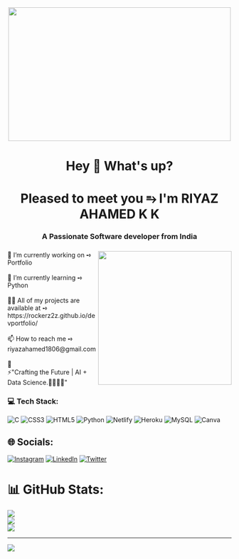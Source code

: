 <div align="center">
  <img src="https://github.com/Riyazahamed2003/Riyazahamed2003/assets/118614045/384caa2e-cb29-416e-bba3-46ab6b20192d" width="500" height="300"/>
</div>

<h1 align="center">Hey 👋 What's up?</h1>

###

<h1 align="center">Pleased to meet you ⥱ I'm RIYAZ AHAMED K K</h1>
<h3 align="center">A Passionate Software developer from India</h3>

###

<img align="right" height="300" src="https://media.giphy.com/media/WTjXuYA2y4o3UZly3W/giphy.gif"  />

###

<p align="left">🔭 I’m currently working on ➺ Portfolio<br><br>🌱 I’m currently learning ➺ Python <br><br>👨‍💻 All of my projects are available at ➺ https://rockerz2z.github.io/devportfolio/<br><br>📫 How to reach me ➺ riyazahamed1806@gmail.com<br><br>📄 <br>⚡"Crafting the Future | AI + Data Science.🤖👨🏻‍💻"
</p>


### 💻 Tech Stack:
![C](https://img.shields.io/badge/c-%2300599C.svg?style=for-the-badge&logo=c&logoColor=white) ![CSS3](https://img.shields.io/badge/css3-%231572B6.svg?style=for-the-badge&logo=css3&logoColor=white) ![HTML5](https://img.shields.io/badge/html5-%23E34F26.svg?style=for-the-badge&logo=html5&logoColor=white) ![Python](https://img.shields.io/badge/python-3670A0?style=for-the-badge&logo=python&logoColor=ffdd54) ![Netlify](https://img.shields.io/badge/netlify-%23000000.svg?style=for-the-badge&logo=netlify&logoColor=#00C7B7) ![Heroku](https://img.shields.io/badge/heroku-%23430098.svg?style=for-the-badge&logo=heroku&logoColor=white) ![MySQL](https://img.shields.io/badge/mysql-%2300f.svg?style=for-the-badge&logo=mysql&logoColor=white) ![Canva](https://img.shields.io/badge/Canva-%2300C4CC.svg?style=for-the-badge&logo=Canva&logoColor=white)

## 🌐 Socials:
[![Instagram](https://img.shields.io/badge/Instagram-%23E4405F.svg?logo=Instagram&logoColor=white)](https://instagram.com/riyaz.__z) [![LinkedIn](https://img.shields.io/badge/LinkedIn-%230077B5.svg?logo=linkedin&logoColor=white)](https://linkedin.com/in/https://www.linkedin.com/in/riyaz-ahamed-k-k-49495b240) [![Twitter](https://img.shields.io/badge/Twitter-%231DA1F2.svg?logo=Twitter&logoColor=white)](https://twitter.com/Rockerz2z) 

# 📊 GitHub Stats:
![](https://github-readme-stats.vercel.app/api?username=Riyazahamed2003&theme=radical&hide_border=false&include_all_commits=true&count_private=false)<br/>
![](https://github-readme-streak-stats.herokuapp.com/?user=Riyazahamed2003&theme=radical&hide_border=false)<br/>
![](https://github-readme-stats.vercel.app/api/top-langs/?username=Riyazahamed2003&theme=radical&hide_border=false&include_all_commits=true&count_private=false&layout=compact)


---
[![](https://visitcount.itsvg.in/api?id=Riyazahamed2003&icon=0&color=6)](https://visitcount.itsvg.in)
###
